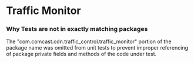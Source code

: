 # Traffic Monitor

### Why Tests are not in exactly matching packages

The "com.comcast.cdn.traffic_control.traffic_monitor" portion of the package name was omitted from unit
tests to prevent improper referencing of package private fields and methods of the code under test.